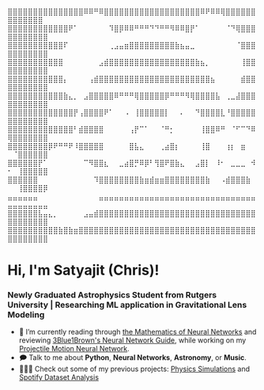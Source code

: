 ⣿⣿⣿⣿⣿⣿⣿⣿⣿⣿⣿⣿⣿⣿⣿⠿⠿⠛⠿⣿⣿⣿⣿⣿⣿⣿⣿⣿⣿⣿⣿⣿⣿⣿⣿⣿⣿⣿⠿⠟⠿⠿⢿⣿⣿⣿⣿⣿⣿⣿⣿⣿⣿⣿⣿⣿
⣿⣿⣿⣿⣿⣿⣿⣿⣿⣿⣿⣿⠟⠁⠀⠀⠀⠀⠀⠀⠹⣿⡿⠿⠿⠛⠛⠛⠙⠙⠛⠛⠻⠿⠿⣿⡟⠁⠀⠀⠀⠀⠀⠈⠙⢿⣿⣿⣿⣿⣿⣿⣿⣿⣿⣿⣿
⣿⣿⣿⣿⣿⣿⣿⣿⣿⣿⣿⠏⠀⠀⠀⠀⠀⠀⠀⠀⢀⣠⣤⣶⣿⣿⣿⣿⣿⣿⣿⣿⣿⣷⣦⣤⣀⠀⠀⠀⠀⠀⠀⠀⠀⠈⣿⣿⣿⣿⣿⣿⣿⣿⣿⣿⣿
⣿⣿⣿⣿⣿⣿⣿⣿⣿⣿⣿⠀⠀⠀⠀⠀⠀⠀⣠⣾⣿⣿⣿⣿⣿⣿⣿⣿⣿⣿⣿⣿⣿⣿⣿⣿⣿⣷⣦⡀⠀⠀⠀⠀⠀⠀⢸⣿⣿⣿⣿⣿⣿⣿⣿⣿⣿
⣿⣿⣿⣿⣿⣿⣿⣿⣿⣿⣿⡄⠀⠀⠀⠀⢠⣾⣿⣿⣿⣿⣿⣿⣿⣿⣿⣿⣿⣿⣿⣿⣿⣿⣿⣿⣿⣿⣿⣿⣦⠀⠀⠀⠀⠀⣾⣿⣿⣿⣿⣿⣿⣿⣿⣿⣿
⣿⣿⣿⣿⣿⣿⣿⣿⣿⣿⣿⣷⣄⡀⠀⣠⣿⣿⣿⣿⣿⠿⠛⠛⠛⢿⣿⣿⣿⣿⣿⡿⠛⠛⠛⠻⢿⣿⣿⣿⣿⣧⠀⢀⣀⣼⣿⣿⣿⣿⣿⣿⣿⣿⣿⣿⣿
⣿⣿⣿⣿⣿⣿⣿⣿⣿⣿⣿⣿⣿⡟⢠⣿⣿⣿⣿⠟⠁⠀⠀⠠⠀⢸⣿⣿⣿⣿⣿⡇⠀⠀⠄⠀⠀⠙⣿⣿⣿⣿⣇⠘⣿⣿⣿⣿⣿⣿⣿⣿⣿⣿⣿⣿⣿
⣿⣿⣿⣿⣿⣿⣿⣿⣿⣿⣿⣿⣿⠃⣾⣿⣿⣿⣿⠀⠀⠀⠀⠀⢠⡟⠉⠁⠀⠀⠈⠛⡂⠀⠀⠀⠀⠀⢸⣿⣿⠿⠛⠀⠈⠋⠉⠙⠿⢿⣿⣿⣿⣿⣿⣿⣿
⣿⣿⣿⣿⣿⣿⣿⣿⡿⠟⠛⠛⠟⠸⣿⣿⣿⣿⣿⠀⠀⠀⠀⠀⣿⣧⣄⠀⠀⠀⢀⣴⣿⡆⠀⠀⠀⠀⢸⣿⠀⠀⠀⢰⡆⠀⣶⠀⠀⠀⠈⣿⣿⣿⣿⣿⣿
⣿⣿⣿⣿⣿⣿⡟⠁⠀⠀⠀⠀⠀⠀⠀⠉⠻⣿⣿⣆⠀⠀⣀⣴⣿⡛⠿⡿⠃⢻⣿⠟⣿⣷⣄⠀⠀⣠⣿⡇⠀⠸⠂⠀⣀⣀⣀⠀⠺⠂⠀⢸⣿⣿⣿⣿⣿
⣿⣿⣿⣿⣿⣿⠀⠀⠀⠀⠀⠀⠀⠀⠀⠀⠀⠹⣿⣿⣿⣿⣿⣿⣿⣿⣷⣶⣾⣶⣶⣿⣿⣿⣿⣿⣿⣿⣿⣷⠀⠀⠠⣾⣿⣿⣿⣷⠀⠀⠀⢸⣿⣿⣿⣿⡿
⣤⣤⣤⣤⣤⣤⠀⠀⠀⠀⠀⠀⠀⠀⠀⠀⠀⠀⣤⣤⣤⣤⣤⣤⣤⣤⣤⣤⣤⣤⣤⣤⣤⣤⣤⣤⣤⣤⣤⣤⣤⣤⣤⣤⣤⣤⣤⣤⣤⣤⣤⣤⣤⣤⣤⣤⣤
⣿⣿⣿⣿⣿⣿⣧⣤⣄⡀⠀⠀⠀⠀⠀⣠⣤⣾⣿⣿⣿⣿⣿⣿⣿⣿⣿⣿⣿⣿⣿⣿⣿⣿⣿⣿⣿⣿⣿⣿⣿⣿⣿⣿⣿⣿⣿⣿⣿⣿⣿⣿⣿⣿⣿⣿⣿
⣿⣿⣿⣿⣿⣿⣿⣿⣿⣿⣷⣿⣷⣶⣿⣿⣿⣿⣿⣿⣿⣿⣿⣿⣿⣿⣿⣿⣿⣿⣿⣿⣿⣿⣿⣿⣿⣿⣿⣿⣿⣿⣿⣿⣿⣿⣿⣿⣿⣿⣿⣿⣿⣿⣿⣿⣿
# Hi, I'm Satyajit (Chris)!
### Newly Graduated Astrophysics Student from Rutgers University | Researching ML application in Gravitational Lens Modeling

- 🔭 I’m currently reading through [the Mathematics of Neural Networks](https://arxiv.org/pdf/2403.04807) and reviewing [3Blue1Brown's Neural Network Guide](https://www.3blue1brown.com/lessons/backpropagation), while working on my [Projectile Motion Neural Network](https://github.com/satyajitlion/Projectile_Motion_Network).
- 🗩 Talk to me about **Python**, **Neural Networks**, **Astronomy**, or **Music**.
- 👨🏻‍🔬 Check out some of my previous projects: [Physics Simulations](https://github.com/satyajitlion/PhysicsSimulations) and [Spotify Dataset Analysis](https://github.com/satyajitlion/spotify-data-analysis)
